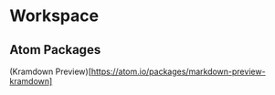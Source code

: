 # Workspace

## Atom Packages
(Kramdown Preview)[https://atom.io/packages/markdown-preview-kramdown]
